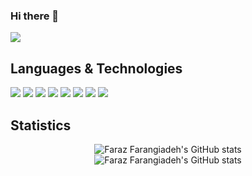 ### Hi there 👋
[![](https://img.shields.io/badge/-gmail-lightgray?style=for-the-badge&logo=gmail)](mailto:f.farangizadeg@gmail.com)

 
## Languages & Technologies

[![](https://img.shields.io/badge/-python3-gray?style=for-the-badge&logo=python)](https://www.python.org/)
[![](https://img.shields.io/badge/-c-orange?style=for-the-badge&logo=c)](https://en.wikipedia.org/wiki/C_%28programming_language%29)
[![](https://img.shields.io/badge/-java-green?style=for-the-badge&logo=java)](https://www.python.org/)
[![](https://img.shields.io/badge/-php-yellow?style=for-the-badge&logo=php)](https://www.python.org/)
[![](https://img.shields.io/badge/-laravel-blue?style=for-the-badge&logo=laravel)](https://www.python.org/)
[![](https://img.shields.io/badge/-css-orange?style=for-the-badge&logo=css)](https://www.python.org/)
[![](https://img.shields.io/badge/-mysql-orange?style=for-the-badge&logo=mysql)](https://www.python.org/)
[![](https://img.shields.io/badge/-redis-orange?style=for-the-badge&logo=redis)](https://www.python.org/)



## Statistics

<p align="center">
  <img src="https://github-readme-stats.vercel.app/api?username=farazff&show_icons=true&theme=dracula" alt="Faraz Farangiadeh's GitHub stats" /><br />
  <img src="https://github-readme-stats.vercel.app/api/top-langs/?username=farazff&theme=dracula&hide=html" alt="Faraz Farangiadeh's GitHub stats" /><br />

</p>
